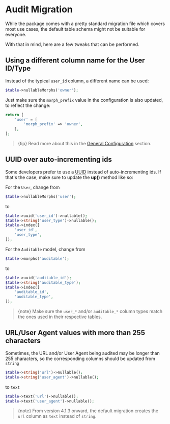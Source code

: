 # Audit Migration
While the package comes with a pretty standard migration file which covers most use cases, the default table schema might not be suitable for everyone.

With that in mind, here are a few tweaks that can be performed.

## Using a different column name for the User ID/Type
Instead of the typical `user_id` column, a different name can be used:

```php
$table->nullableMorphs('owner');
```

Just make sure the `morph_prefix` value in the configuration is also updated, to reflect the change:

```php
return [
    'user' = [
        'morph_prefix' => 'owner',
    ],
];
```

> {tip} Read more about this in the [General Configuration](general-configuration) section.

## UUID over auto-incrementing ids
Some developers prefer to use a [UUID](https://en.wikipedia.org/wiki/Universally_unique_identifier) instead of auto-incrementing ids.
If that's the case, make sure to update the **up()** method like so:

For the `User`, change from
```php
$table->nullableMorphs('user');
```

to

```php
$table->uuid('user_id')->nullable();
$table->string('user_type')->nullable();
$table->index([
    'user_id', 
    'user_type',
]);
```

For the `Auditable` model, change from
```php
$table->morphs('auditable');
```

to

```php
$table->uuid('auditable_id');
$table->string('auditable_type');
$table->index([
    'auditable_id', 
    'auditable_type',
]);
```

> {note} Make sure the `user_*` and/or `auditable_*` column types match the ones used in their respective tables.

## URL/User Agent values with more than 255 characters
Sometimes, the URL and/or User Agent being audited may be longer than 255 characters, so the corresponding columns should be updated from `string`

```php
$table->string('url')->nullable();
$table->string('user_agent')->nullable();
```

to `text`

```php
$table->text('url')->nullable();
$table->text('user_agent')->nullable();
```

> {note} From version 4.1.3 onward, the default migration creates the `url` column as `text` instead of `string`.
